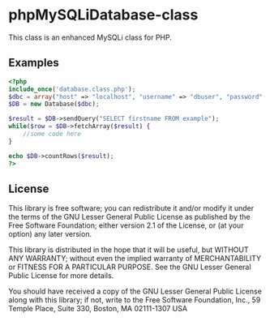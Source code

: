 phpMySQLiDatabase-class
=======================
This class is an enhanced MySQLi class for PHP.

Examples
--------
```php
<?php
include_once('database.class.php');
$dbc = array("host" => "localhost", "username" => "dbuser", "password" => "1234", "dbname" => "exampledb");
$DB = new Database($dbc);

$result = $DB->sendQuery("SELECT firstname FROM example");
while($row = $DB->fetchArray($result) {
	//some code here
}

echo $DB->countRows($result);
?>
```

License
-------

This library is free software; you can redistribute it and/or
modify it under the terms of the GNU Lesser General Public License
as published by the Free Software Foundation; either version 2.1
of the License, or (at your option) any later version.

This library is distributed in the hope that it will be useful,
but WITHOUT ANY WARRANTY; without even the implied warranty of
MERCHANTABILITY or FITNESS FOR A PARTICULAR PURPOSE. See the GNU
Lesser General Public License for more details.

You should have received a copy of the GNU Lesser General Public
License along with this library; if not, write to the Free Software
Foundation, Inc., 59 Temple Place, Suite 330, Boston, MA 02111-1307 USA

